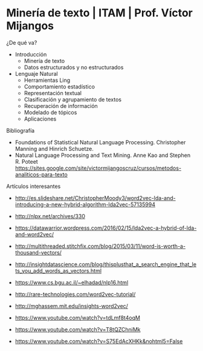 # Minería de texto | ITAM | Prof. Víctor Mijangos

¿De qué va?
* Introducción
  - Minería de texto
  - Datos estructurados y no estructurados
* Lenguaje Natural
  - Herramientas Ling
  - Comportamiento estadístico
  - Representación textual
  - Clasificación y agrupamiento de textos
  - Recuperación de información
  - Modelado de tópicos
  - Aplicaciones

Bibliografía
* Foundations of Statistical Natural Language Processing. Christopher Manning and Hinrich Schuetze.
* Natural Language Processing and Text Mining. Anne Kao and Stephen R. Poteet
https://sites.google.com/site/victormijangoscruz/cursos/metodos-analiticos-para-texto

Artículos interesantes
* http://es.slideshare.net/ChristopherMoody3/word2vec-lda-and-introducing-a-new-hybrid-algorithm-lda2vec-57135994
* http://nlpx.net/archives/330
* https://datawarrior.wordpress.com/2016/02/15/lda2vec-a-hybrid-of-lda-and-word2vec/
* http://multithreaded.stitchfix.com/blog/2015/03/11/word-is-worth-a-thousand-vectors/
* http://insightdatascience.com/blog/thisplusthat_a_search_engine_that_lets_you_add_words_as_vectors.html
* https://www.cs.bgu.ac.il/~elhadad/nlp16.html
* http://rare-technologies.com/word2vec-tutorial/
* http://mghassem.mit.edu/insights-word2vec/
* https://www.youtube.com/watch?v=tdLmf8t4oqM

* https://www.youtube.com/watch?v=T8tQZChniMk
* https://www.youtube.com/watch?v=S75EdAcXHKk&nohtml5=False
